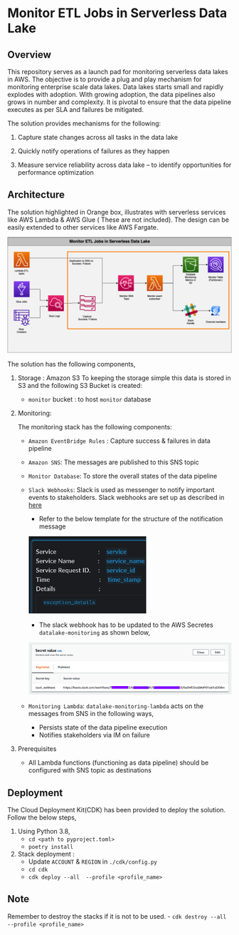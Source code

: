 # Monitor ETL Jobs in Serverless Data Lake

## Overview
This repository serves as a launch pad for monitoring serverless data lakes in AWS. The objective is to provide a plug and play mechanism for monitoring enterprise scale data lakes. Data lakes starts small and rapidly explodes with adoption. With growing adoption, the data pipelines also grows in number and complexity. It is pivotal to ensure that the data pipeline executes as per SLA and failures be mitigated. 

The solution provides mechanisms for the following:

1. Capture state changes across all tasks in the data lake
   
2. Quickly notify operations of failures as they happen
   
3. Measure service reliability across data lake – to identify opportunities for performance optimization 

## Architecture

The solution highlighted in Orange box, illustrates with serverless services like AWS Lambda & AWS Glue ( These are not included). The design can be easily extended to other services like AWS Fargate.

![state_process lambda](src/assets/architecture.png)

The solution has the following components,
1. Storage : Amazon S3 
   To keeping the storage simple this data is stored in S3 and the following S3 Bucket is created:

   - `monitor` bucket :  to host  `monitor` database 

2. Monitoring:

   The monitoring stack has the following components:

   - `Amazon EventBridge Rules` : Capture success & failures in data pipeline
   - `Amazon SNS`: The messages are published to this SNS topic
   - `Monitor Database`: To store the overall states of the data pipeline
   - `Slack Webhooks`: Slack is used as messenger to notify important events to stakeholders. Slack webhooks are set up as described in [here](https://slack.com/help/articles/360053571454-Set-up-a-workflow-in-Slack)
     
     - Refer to the below template for the structure of the notification message
     
     ![message-text](src/assets/slack-message-template.png)
     - The slack webhook has to be updated to the AWS Secretes `datalake-monitoring` as shown below,
     
     ![message-text](src/assets/webhook.png)
   - `Monitoring Lambda`: `datalake-monitoring-lambda` acts on the messages from SNS in the following ways,
      - Persists state of the data pipeline execution
      - Notifies stakeholders via IM on failure

3. Prerequisites 
    - All Lambda functions (functioning as data pipeline) should be configured with SNS topic as destinations 

## Deployment
The Cloud Deployment Kit(CDK) has been provided to deploy the solution. Follow the below steps,
1. Using Python 3.8,
    - `cd <path to pyproject.toml>`
    - `poetry install`
2. Stack deployment :
    - Update `ACCOUNT` & `REGION` in `./cdk/config.py` 
    - `cd cdk`
    - `cdk deploy --all  --profile <profile_name>`

## Note
Remember to destroy the stacks if it is not to be used. 
    - `cdk destroy --all  --profile <profile_name>`

